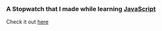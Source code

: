 ### A Stopwatch that I made while learning [JavaScript](https://github.com/aditya8raj/javascript)

Check it out [here](https://calculator-2077.vercel.app/)
